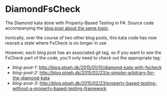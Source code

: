# DiamondFsCheck
The Diamond kata done with Property-Based Testing in F#. Source code accompanying the [blog post about the same topic](http://blog.ploeh.dk/2015/01/10/diamond-kata-with-fscheck).

Ironically, over the course of two other blog posts, this kata code has now reaced a state where FsCheck is no longer in use

However, each blog post has an associated git tag, so if you want to see the FsCheck part of the code, you'll only need to check out the appropriate tag:

- *blog-post-1:* http://blog.ploeh.dk/2015/01/10/diamond-kata-with-fscheck
- *blog-post-2:* http://blog.ploeh.dk/2015/02/23/a-simpler-arbitrary-for-the-diamond-kata
- *blog-post-3:* http://blog.ploeh.dk/2015/02/23/property-based-testing-without-a-property-based-testing-framework

